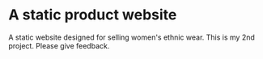# A static product website
A static website designed for selling women's ethnic wear.
This is my 2nd project. Please give feedback.
